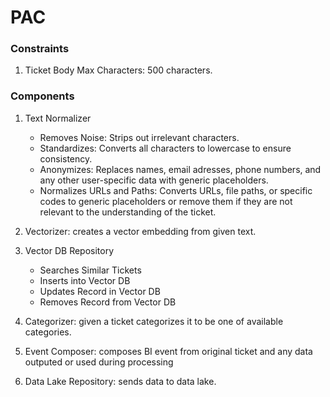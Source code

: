 # PAC

### Constraints
1. Ticket Body Max Characters: 500 characters.

### Components
1. Text Normalizer
    - Removes Noise: Strips out irrelevant characters.
    - Standardizes: Converts all characters to lowercase to ensure consistency.
    - Anonymizes: Replaces names, email adresses, phone numbers, and any other user-specific data with generic placeholders.
    - Normalizes URLs and Paths: Converts URLs, file paths, or specific codes to generic placeholders or remove them if they are not relevant to the understanding of the ticket.

2. Vectorizer: creates a vector embedding from given text.

3. Vector DB Repository
    - Searches Similar Tickets
    - Inserts into Vector DB
    - Updates Record in Vector DB
    - Removes Record from Vector DB

4. Categorizer: given a ticket categorizes it to be one of available categories.

5. Event Composer: composes BI event from original ticket and any data outputed or used during processing

6. Data Lake Repository: sends data to data lake.
